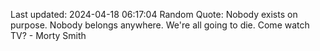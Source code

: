 Last updated: 2024-04-18 06:17:04
Random Quote: Nobody exists on purpose. Nobody belongs anywhere. We're all going to die. Come watch TV? - Morty Smith